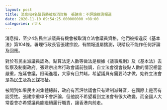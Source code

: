 ```yaml
---
layout: post
title: 消息指4名議員將被取消資格　張建宗：不評論揣測報道
date: 2020-11-10 09:54:25.000000000 +08:00
categories: rthk
---
```


消息指，至少4名民主派議員有機會被取消立法會議員資格，他們被指違反《基本法》第104條。署理行政長官張建宗說，有關報道屬揣測，現階段不能作任何評論及回應。

對於有民主派議員認為，點算法定人數等做法是根據《議事規則》及《基本法》去監察及制衡政府。張建宗出席行政會議前強調，自立法會復會後點人數的情況相當嚴重，拖延會議，阻礙進程，大家有目共睹，希望議員有需要時才做，始終立法會是為民生及為民謀福祉。

被問到如果民主派集體總辭，政府有否評估議會只有建制派聲音，在國際上是否有認受性。張建宗重申不會評論，但他說不希望看到立法會有很大改變，而全國人大常委會亦希望議員能繼續履行職責，讓香港向前走。
